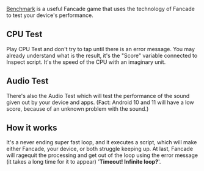 [Benchmark](https://play.fancade.com/6016546DC3A1D2F1) is a useful Fancade game that uses the technology of Fancade to test your device's performance.       
## CPU Test
Play CPU Test and don't try to tap until there is an error message. You may already understand what is the result, it's the "Score" variable connected to Inspect script. It's the speed of the CPU with an imaginary unit.       
## Audio Test
There's also the Audio Test which will test the performance of the sound given out by your device and apps. (Fact: Android 10 and 11 will have a low score, because of an unknown problem with the sound.)
## How it works
It's a never ending super fast loop, and it executes a script, which will make either Fancade, your device, or both struggle keeping up. At last, Fancade will ragequit the processing and get out of the loop using the error message (it takes a long time for it to appear) '**Timeout! Infinite loop?**'.
